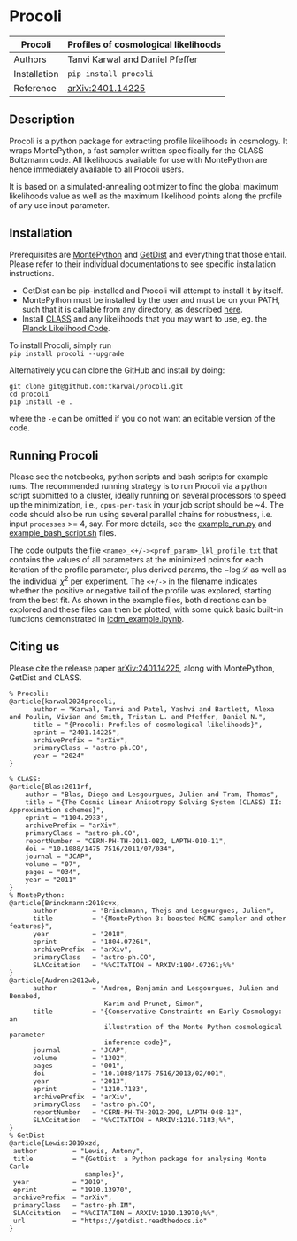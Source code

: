 # Procoli


| Procoli        | Profiles of cosmological likelihoods                 |
|----------------|------------------------------------------------------|
| Authors        | Tanvi Karwal and Daniel Pfeffer                      |
| Installation   | `pip install procoli`                                |
| Reference      | [arXiv:2401.14225](https://arxiv.org/abs/2401.14225) |


## Description 

Procoli is a python package for extracting profile likelihoods in cosmology. It wraps MontePython, a fast sampler written specifically for the CLASS Boltzmann code. All likelihoods available for use with MontePython are hence immediately available to all Procoli users. 

It is based on a simulated-annealing optimizer to find the global maximum likelihoods value as well as the maximum likelihood points along the profile of any use input parameter. 

## Installation 

Prerequisites are [MontePython](https://github.com/brinckmann/montepython_public) and [GetDist](https://getdist.readthedocs.io/en/latest/) and everything that those entail. Please refer to their individual documentations to see specific installation instructions.  
- GetDist can be pip-installed and Procoli will attempt to install it by itself. 
- MontePython must be installed by the user and must be on your PATH, such that it is callable from any directory, as described [here](https://github.com/brinckmann/montepython_public/blob/3.6/README.rst#the-montepython-part). 
- Install [CLASS](https://github.com/lesgourg/class_public) and any likelihoods that you may want to use, eg. the [Planck Likelihood Code](https://pla.esac.esa.int/pla/#home).

To install Procoli, simply run  
`pip install procoli --upgrade`

Alternatively you can clone the GitHub and install by doing:
```
git clone git@github.com:tkarwal/procoli.git
cd procoli
pip install -e .
```
where the `-e` can be omitted if you do not want an editable version of the code. 

## Running Procoli 

Please see the notebooks, python scripts and bash scripts for example runs. 
The recommended running strategy is to run Procoli via a python script submitted to a cluster, ideally running on several processors to speed up the minimization, i.e., `cpus-per-task` in your job script should be ~4. 
The code should also be run using several parallel chains for robustness, i.e. input `processes` >= 4, say.
For more details, see the [example_run.py](https://github.com/tkarwal/procoli/blob/main/example_run.py) and [example_bash_script.sh](https://github.com/tkarwal/procoli/blob/main/example_bash_script.sh) files. 

The code outputs the file `<name>_<+/-><prof_param>_lkl_profile.txt` that contains the values of all parameters at the minimized points for each iteration of the profile parameter, plus derived params, the $-\log \mathcal{L}$ as well as the individual $\chi^2$ per experiment. 
The `<+/->` in the filename indicates whether the positive or negative tail of the profile was explored, starting from the best fit. 
As shown in the example files, both directions can be explored and these files can then be plotted, with some quick basic built-in functions demonstrated in [lcdm_example.ipynb](https://github.com/tkarwal/procoli/blob/main/lcdm_example.ipynb). 

## Citing us

Please cite the release paper [arXiv:2401.14225](https://arxiv.org/abs/2401.14225), along with MontePython, GetDist and CLASS. 

```
% Procoli:
@article{karwal2024procoli,
      author = "Karwal, Tanvi and Patel, Yashvi and Bartlett, Alexa and Poulin, Vivian and Smith, Tristan L. and Pfeffer, Daniel N.",
      title = "{Procoli: Profiles of cosmological likelihoods}", 
      eprint = "2401.14225",
      archivePrefix = "arXiv",
      primaryClass = "astro-ph.CO",
      year = "2024"
}

% CLASS:
@article{Blas:2011rf,
    author = "Blas, Diego and Lesgourgues, Julien and Tram, Thomas",
    title = "{The Cosmic Linear Anisotropy Solving System (CLASS) II: Approximation schemes}",
    eprint = "1104.2933",
    archivePrefix = "arXiv",
    primaryClass = "astro-ph.CO",
    reportNumber = "CERN-PH-TH-2011-082, LAPTH-010-11",
    doi = "10.1088/1475-7516/2011/07/034",
    journal = "JCAP",
    volume = "07",
    pages = "034",
    year = "2011"
}
% MontePython:
@article{Brinckmann:2018cvx,
      author         = "Brinckmann, Thejs and Lesgourgues, Julien",
      title          = "{MontePython 3: boosted MCMC sampler and other features}",
      year           = "2018",
      eprint         = "1804.07261",
      archivePrefix  = "arXiv",
      primaryClass   = "astro-ph.CO",
      SLACcitation   = "%%CITATION = ARXIV:1804.07261;%%"
}
@article{Audren:2012wb,
      author         = "Audren, Benjamin and Lesgourgues, Julien and Benabed,
                        Karim and Prunet, Simon",
      title          = "{Conservative Constraints on Early Cosmology: an
                        illustration of the Monte Python cosmological parameter
                        inference code}",
      journal        = "JCAP",
      volume         = "1302",
      pages          = "001",
      doi            = "10.1088/1475-7516/2013/02/001",
      year           = "2013",
      eprint         = "1210.7183",
      archivePrefix  = "arXiv",
      primaryClass   = "astro-ph.CO",
      reportNumber   = "CERN-PH-TH-2012-290, LAPTH-048-12",
      SLACcitation   = "%%CITATION = ARXIV:1210.7183;%%",
}
% GetDist
@article{Lewis:2019xzd,
 author         = "Lewis, Antony",
 title          = "{GetDist: a Python package for analysing Monte Carlo
                   samples}",
 year           = "2019",
 eprint         = "1910.13970",
 archivePrefix  = "arXiv",
 primaryClass   = "astro-ph.IM",
 SLACcitation   = "%%CITATION = ARXIV:1910.13970;%%",
 url            = "https://getdist.readthedocs.io"
}
```

